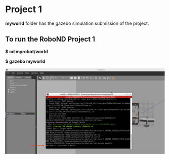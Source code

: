# Project 1

**myworld** folder has the gazebo simulation submission of the project.

## To run the RoboND Project 1

**$ cd myrobot/world**

**$ gazebo myworld**


![alt text](https://github.com/Jash-Diyora/roboND-1/blob/main/test%20image.png)
